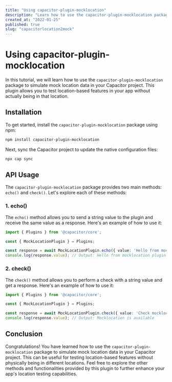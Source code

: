 ```yaml
---
title: "Using capacitor-plugin-mocklocation"
description: "Learn how to use the capacitor-plugin-mocklocation package to simulate mock location data in your Capacitor project."
created_at: "2022-01-25"
published: true
slug: "capacitorlocation2mock"
---
```


# Using capacitor-plugin-mocklocation

In this tutorial, we will learn how to use the `capacitor-plugin-mocklocation` package to simulate mock location data in your Capacitor project. This plugin allows you to test location-based features in your app without actually being in that location.

## Installation

To get started, install the `capacitor-plugin-mocklocation` package using npm:

```bash
npm install capacitor-plugin-mocklocation
```

Next, sync the Capacitor project to update the native configuration files:

```bash
npx cap sync
```

## API Usage

The `capacitor-plugin-mocklocation` package provides two main methods: `echo()` and `check()`. Let's explore each of these methods:

### 1. echo()

The `echo()` method allows you to send a string value to the plugin and receive the same value as a response. Here's an example of how to use it:

```typescript
import { Plugins } from '@capacitor/core';

const { MockLocationPlugin } = Plugins;

const response = await MockLocationPlugin.echo({ value: 'Hello from mocklocation plugin' });
console.log(response.value); // Output: Hello from mocklocation plugin
```

### 2. check()

The `check()` method allows you to perform a check with a string value and get a response. Here's an example of how to use it:

```typescript
import { Plugins } from '@capacitor/core';

const { MockLocationPlugin } = Plugins;

const response = await MockLocationPlugin.check({ value: 'Check mocklocation availability' });
console.log(response.value); // Output: Mocklocation is available
```

## Conclusion

Congratulations! You have learned how to use the `capacitor-plugin-mocklocation` package to simulate mock location data in your Capacitor project. This can be useful for testing location-based features without physically being in different locations. Feel free to explore the other methods and functionalities provided by this plugin to further enhance your app's location testing capabilities.
